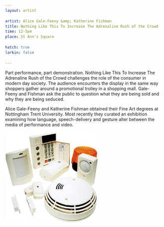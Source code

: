 ```yaml
---
layout: artist

artist: Alice Gale-Feeny &amp; Katherine Fishman
title: Nothing Like This To Increase The Adrenaline Rush of the Crowd 
time: 12-5pm
place: St Ann's Square

hatch: true
larkin: false

---
```


Part performance, part demonstration. Nothing Like This To Increase The Adrenaline Rush of the Crowd challenges the role of the consumer in modern day society. The audience encounters the display in the same way shoppers gather around a promotional trolley in a shopping mall. Gale-Feeny and Fishman ask the public to question what they are being sold and why they are being seduced.     

Alice Gale-Feeny and Katherine Fishman obtained their Fine Art degrees at Nottingham Trent University. Most recently they curated an exhibition examining how language, speech-delivery and gesture alter between the media of performance and video.

![Image](agfkf.jpg)
